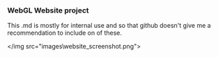 ### WebGL Website project

This .md is mostly for internal use and so that github doesn't give me a recommendation to include on of these.

</img  src="images\website_screenshot.png">

